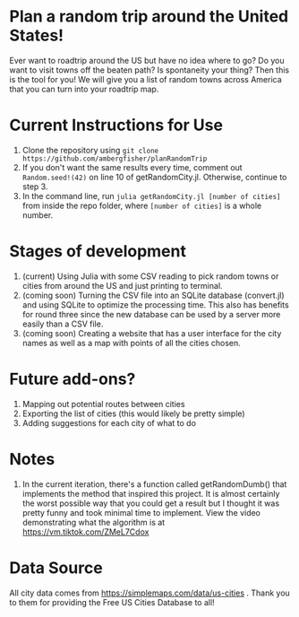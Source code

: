 # Plan a random trip around the United States!
Ever want to roadtrip around the US but have no idea where to go? Do you want to visit towns off the beaten path? Is spontaneity your thing? Then this is the tool for you! We will give you a list of random towns across America that you can turn into your roadtrip map.

# Current Instructions for Use
1. Clone the repository using ```git clone https://github.com/ambergfisher/planRandomTrip```
2. If you don't want the same results every time, comment out ```Random.seed!(42)``` on line 10 of getRandomCity.jl. Otherwise, continue to step 3.
3. In the command line, run ```julia getRandomCity.jl [number of cities]``` from inside the repo folder, where ```[number of cities]``` is a whole number.

# Stages of development
1. (current) Using Julia with some CSV reading to pick random towns or cities from around the US and just printing to terminal.
2. (coming soon) Turning the CSV file into an SQLite database (convert.jl) and using SQLite to optimize the processing time. This also has benefits for round three since the new database can be used by a server more easily than a CSV file.
3. (coming soon) Creating a website that has a user interface for the city names as well as a map with points of all the cities chosen.

# Future add-ons?
1. Mapping out potential routes between cities
2. Exporting the list of cities (this would likely be pretty simple)
3. Adding suggestions for each city of what to do

# Notes
1. In the current iteration, there's a function called getRandomDumb() that implements the method that inspired this project. It is almost certainly the worst possible way that you could get a result but I thought it was pretty funny and took minimal time to implement. View the video demonstrating what the algorithm is at https://vm.tiktok.com/ZMeL7Cdox

# Data Source
All city data comes from https://simplemaps.com/data/us-cities . Thank you to them for providing the Free US Cities Database to all!
